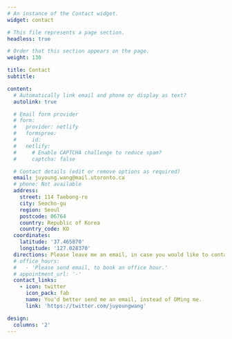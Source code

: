 ```yaml
---
# An instance of the Contact widget.
widget: contact

# This file represents a page section.
headless: true

# Order that this section appears on the page.
weight: 130

title: Contact
subtitle:

content:
  # Automatically link email and phone or display as text?
  autolink: true

  # Email form provider
  # form:
  #   provider: netlify
  #   formspree:
  #     id:
  #   netlify:
  #     # Enable CAPTCHA challenge to reduce spam?
  #     captcha: false

  # Contact details (edit or remove options as required)
  email: juyoung.wang@mail.utoronto.ca
  # phone: Not available
  address:
    street: 114 Taebong-ro
    city: Seocho-gu
    region: Seoul
    postcode: 06764
    country: Republic of Korea
    country_code: KO
  coordinates:
    latitude: '37.465870'
    longitude: '127.028370'
  directions: Please leave me an email, in case you would like to contact me.
  # office_hours:
  #   - 'Please send email, to book an office hour.'
  # appointment_url: '-'
  contact_links:
    - icon: twitter
      icon_pack: fab
      name: You'd better send me an email, instead of DMing me.
      link: 'https://twitter.com/juyoungwang'

design:
  columns: '2'
---
```

